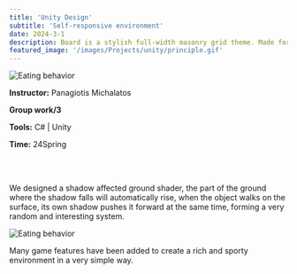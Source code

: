 ```yaml
---
title: 'Unity Design'
subtitle: 'Self-responsive environment'
date: 2024-3-1
description: Board is a stylish full-width masonry grid theme. Made for designers, artists, photographers and developers to show off their best work.
featured_image: '/images/Projects/unity/principle.gif'
---
```


<div class="kgallery__item">
        <img src="{{site.baseurl}}/images/Projects/unity/principle.gif" alt="Eating behavior">
        <div class="kgallery__caption">
            <p><strong>Instructor:</strong> Panagiotis Michalatos</p>
            <p><strong>Group work/3</strong></p>
            <p><strong>Tools:</strong> C# | Unity</p>
            <p><strong>Time:</strong> 24Spring</p>
            <br><br>
            <p>We designed a shadow affected ground shader, the part of the ground where the shadow falls will automatically rise, when the object walks on the surface, its own shadow pushes it forward at the same time, forming a very random and interesting system.</p>
        </div>
    </div>

<div class="kgallery__item">
        <img src="{{site.baseurl}}/images/Projects/unity/game_preview.gif" alt="Eating behavior">
        <div class="kgallery__caption">
            <p>Many game features have been added to create a rich and sporty environment in a very simple way.</p>
        </div>
    </div>
